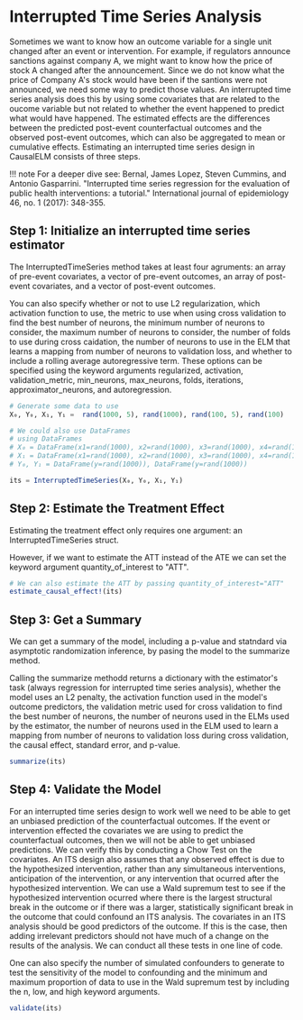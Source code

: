 # Interrupted Time Series Analysis
Sometimes we want to know how an outcome variable for a single unit changed after an event 
or intervention. For example, if regulators announce sanctions against company A, we might 
want to know how the price of stock A changed after the announcement. Since we do not know
what the price of Company A's stock would have been if the santions were not announced, we
need some way to predict those values. An interrupted time series analysis does this by 
using some covariates that are related to the oucome variable but not related to whether the 
event happened to predict what would have happened. The estimated effects are the 
differences between the predicted post-event counterfactual outcomes and the observed 
post-event outcomes, which can also be aggregated to mean or cumulative effects. 
Estimating an interrupted time series design in CausalELM consists of three steps.

!!! note 
    For a deeper dive see:
        Bernal, James Lopez, Steven Cummins, and Antonio Gasparrini. "Interrupted time series 
        regression for the evaluation of public health interventions: a tutorial." International 
        journal of epidemiology 46, no. 1 (2017): 348-355.

## Step 1: Initialize an interrupted time series estimator
The InterruptedTimeSeries method takes at least four agruments: an array of pre-event 
covariates, a vector of pre-event outcomes, an array of post-event covariates, and a vector 
of post-event outcomes. 

You can also specify whether or not to use L2 regularization, which activation function to 
use, the metric to use when using cross validation to find the best number of neurons, the 
minimum number of neurons to consider, the maximum number of neurons to consider, the number 
of folds to use during cross caidation, the number of neurons to use in the ELM that learns 
a mapping from number of neurons to validation loss, and whether to include a rolling 
average autoregressive term. These options can be specified using the keyword arguments 
regularized, activation, validation_metric, min_neurons, max_neurons, folds, iterations, 
approximator_neurons, and autoregression.
```julia
# Generate some data to use
X₀, Y₀, X₁, Y₁ =  rand(1000, 5), rand(1000), rand(100, 5), rand(100)

# We could also use DataFrames
# using DataFrames
# X₀ = DataFrame(x1=rand(1000), x2=rand(1000), x3=rand(1000), x4=rand(1000), x5=rand(1000))
# X₁ = DataFrame(x1=rand(1000), x2=rand(1000), x3=rand(1000), x4=rand(1000), x5=rand(1000))
# Y₀, Y₁ = DataFrame(y=rand(1000)), DataFrame(y=rand(1000))

its = InterruptedTimeSeries(X₀, Y₀, X₁, Y₁)
```

## Step 2: Estimate the Treatment Effect
Estimating the treatment effect only requires one argument: an InterruptedTimeSeries struct.

However, if we want to estimate the ATT instead of the ATE we can set the keyword argument 
quantity_of_interest to "ATT".
```julia
# We can also estimate the ATT by passing quantity_of_interest="ATT"
estimate_causal_effect!(its)
```

## Step 3: Get a Summary
We can get a summary of the model, including a p-value and statndard via asymptotic 
randomization inference, by pasing the model to the summarize method.

Calling the summarize methodd returns a dictionary with the estimator's task (always 
regression for interrupted time series analysis), whether the model uses an L2 penalty, 
the activation function used in the model's outcome predictors, the validation metric used 
for cross validation to find the best number of neurons, the number of neurons used in the 
ELMs used by the estimator, the number of neurons used in the ELM used to learn a mapping 
from number of neurons to validation loss during cross validation, the causal effect, 
standard error, and p-value.
```julia
summarize(its)
```

## Step 4: Validate the Model
For an interrupted time series design to work well we need to be able to get an unbiased 
prediction of the counterfactual outcomes. If the event or intervention effected the 
covariates we are using to predict the counterfactual outcomes, then we will not be able to 
get unbiased predictions. We can verify this by conducting a Chow Test on the covariates. An
ITS design also assumes that any observed effect is due to the hypothesized intervention, 
rather than any simultaneous interventions, anticipation of the intervention, or any 
intervention that ocurred after the hypothesized intervention. We can use a Wald supremum 
test to see if the hypothesized intervention ocurred where there is the largest structural 
break in the outcome or if there was a larger, statistically significant break in the 
outcome that could confound an ITS analysis. The covariates in an ITS analysis should be 
good predictors of the outcome. If this is the case, then adding irrelevant predictors 
should not have much of a change on the results of the analysis. We can conduct all these 
tests in one line of code.

One can also specify the number of simulated confounders to generate to test the sensitivity 
of the model to confounding and the minimum and maximum proportion of data to use in the 
Wald supremum test by including the n, low, and high keyword arguments.
```julia
validate(its)
```